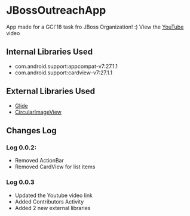 # JBossOutreachApp
App made for a GCI'18 task fro JBoss Organization! :)
View the 
[YouTube](https://www.youtube.com/watch?v=sR3DItTuTZ0) video
## Internal Libraries Used
- com.android.support:appcompat-v7:27.1.1
- com.android.support:cardview-v7:27.1.1
## External Libraries Used
- [Glide](https://github.com/bumptech/glide)
- [CircularImageView](https://github.com/hdodenhof/CircleImageView)

## Changes Log
### Log 0.0.2:
- Removed ActionBar
- Removed CardView for list items

### Log 0.0.3
- Updated the Youtube video link
- Added Contributors Activity
- Added 2 new external libraries
